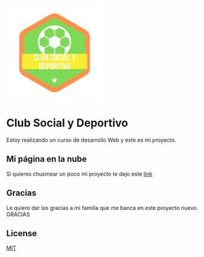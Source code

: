 <img src="Logo.png" width="250px" eight="190px">

# Club Social y Deportivo

Estoy realizando un curso de desarrollo Web y este es mi proyecto.

## Mi página en la nube

Si quieres chusmear un poco mi proyecto te dejo este [link](https://arieltom81.github.io/ClubTomolioni/) 



## Gracias
Le quiero dar las gracias a mi familia que me banca en este proyecto nuevo. GRACIAS

## License
[MIT](https://choosealicense.com/licenses/mit/)
